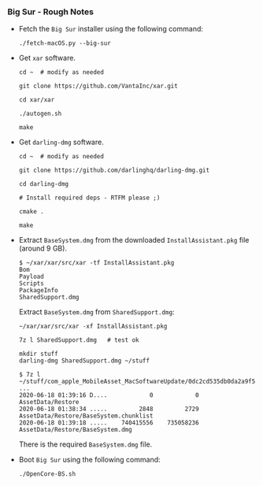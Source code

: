 ### Big Sur - Rough Notes

- Fetch the `Big Sur` installer using the following command:

  ```
  ./fetch-macOS.py --big-sur
  ```

- Get `xar` software.

  ```
  cd ~  # modify as needed

  git clone https://github.com/VantaInc/xar.git

  cd xar/xar

  ./autogen.sh

  make
  ```

- Get `darling-dmg` software.

  ```
  cd ~  # modify as needed

  git clone https://github.com/darlinghq/darling-dmg.git

  cd darling-dmg

  # Install required deps - RTFM please ;)

  cmake .

  make
  ```

- Extract `BaseSystem.dmg` from the downloaded `InstallAssistant.pkg` file (around 9 GB).

  ```
  $ ~/xar/xar/src/xar -tf InstallAssistant.pkg
  Bom
  Payload
  Scripts
  PackageInfo
  SharedSupport.dmg
  ```

  Extract `BaseSystem.dmg` from `SharedSupport.dmg`:

  ```
  ~/xar/xar/src/xar -xf InstallAssistant.pkg

  7z l SharedSupport.dmg   # test ok

  mkdir stuff
  darling-dmg SharedSupport.dmg ~/stuff

  $ 7z l ~/stuff/com_apple_MobileAsset_MacSoftwareUpdate/0dc2cd535db0da2a9f559215671686ea4c055394.zip
  ...
  2020-06-18 01:39:16 D....            0            0  AssetData/Restore
  2020-06-18 01:38:34 .....         2848         2729  AssetData/Restore/BaseSystem.chunklist
  2020-06-18 01:39:18 .....    740415556    735058236  AssetData/Restore/BaseSystem.dmg
  ```

  There is the required `BaseSystem.dmg` file.

- Boot `Big Sur` using the following command:

  ```
  ./OpenCore-BS.sh
  ```
